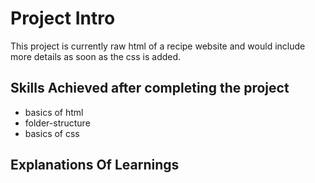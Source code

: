 
# Project Intro

This project is currently raw html of a recipe website and would include more details as soon as the css is added.

## Skills Achieved after completing the project

- basics of html
- folder-structure
- basics of css

## Explanations Of Learnings

